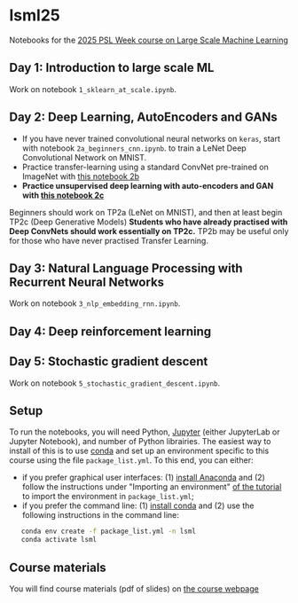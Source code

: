 # lsml25
Notebooks for the [2025 PSL Week course on Large Scale Machine Learning](https://cazencott.info/index.php/pages/LSML-25%3A-Large-Scale-Machine-Learning)

## Day 1: Introduction to large scale ML
Work on notebook `1_sklearn_at_scale.ipynb`. 

## Day 2: Deep Learning, AutoEncoders and GANs
* If you have never trained convolutional neural networks on `keras`, start with notebook `2a_beginners_cnn.ipynb`. to train a LeNet Deep Convolutional Network on MNIST. 
* Practice transfer-learning using a standard ConvNet pre-trained on ImageNet with [this notebook 2b](https://colab.research.google.com/drive/1SadnM3Hnklj5vQQX9N4gIWNmt_0ITHwo?usp=sharing)
* **Practice unsupervised deep learning with auto-encoders and GAN with [this notebook 2c](https://github.com/JosephGesnouin/Unsup_gener_nets/blob/main/TP_modeles_g%C3%A9n%C3%A9ratifs.ipynb)**

Beginners should work on TP2a (LeNet on MNIST), and then at least begin TP2c (Deep Generative Models)
**Students who have already practised with Deep ConvNets should work essentially on TP2c.** TP2b may be useful only for those who have never practised Transfer Learning.

## Day 3: Natural Language Processing with Recurrent Neural Networks
Work on notebook `3_nlp_embedding_rnn.ipynb`.

## Day 4: Deep reinforcement learning

## Day 5: Stochastic gradient descent
Work on notebook `5_stochastic_gradient_descent.ipynb`.  


## Setup
To run the notebooks, you will need Python, [Jupyter](https://jupyter.org/) (either JupyterLab or Jupyter Notebook), and number of Python librairies. The easiest way to install of this is to use [conda](https://docs.conda.io/en/latest/) and set up an environment specific to this course using the file `package_list.yml`. To this end, you can either:
* if you prefer graphical user interfaces: (1) [install Anaconda](https://docs.anaconda.com/anaconda/install/index.html) and (2) follow the instructions under "Importing an environment" [of the tutorial](https://docs.anaconda.com/anaconda/navigator/tutorials/manage-environments/) to import the environment in `package_list.yml`;
* if you prefer the command line: (1) [install conda](https://docs.conda.io/projects/conda/en/latest/user-guide/install/index.html) and (2) use the following instructions in the command line:
```bash
   conda env create -f package_list.yml -n lsml
   conda activate lsml
```

## Course materials
You will find course materials (pdf of slides) on [the course webpage](https://cazencott.info/index.php/pages/LSML-25%3A-Large-Scale-Machine-Learning)
